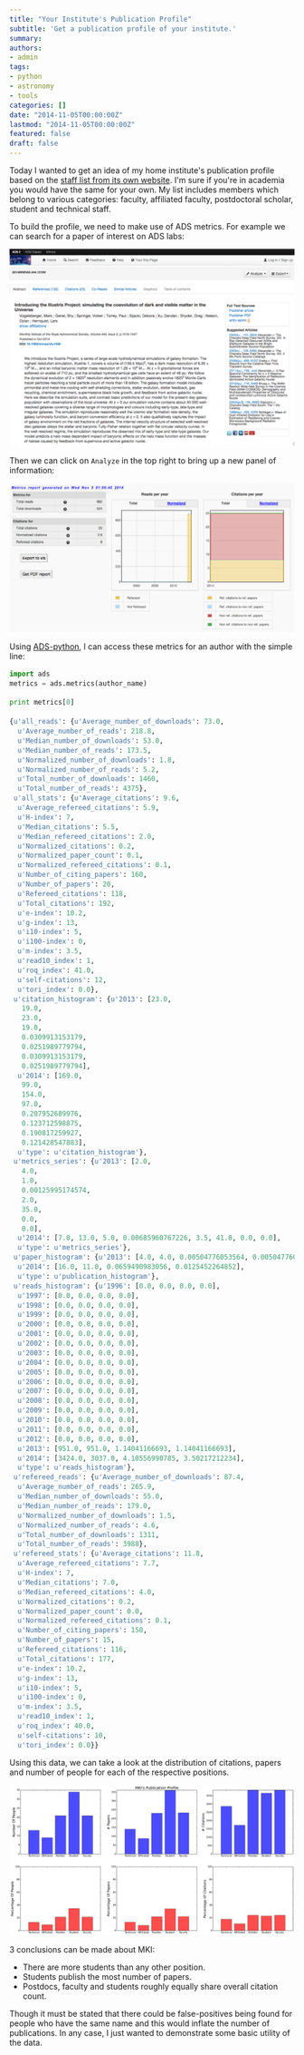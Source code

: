 ```yaml
---
title: "Your Institute's Publication Profile"
subtitle: 'Get a publication profile of your institute.'
summary: 
authors:
- admin
tags:
- python
- astronomy
- tools
categories: []
date: "2014-11-05T00:00:00Z"
lastmod: "2014-11-05T00:00:00Z"
featured: false
draft: false
---
```


Today I wanted to get an idea of my home institute's publication profile based on the [staff list from its own website](http://space.mit.edu/people/all). I'm sure if you're in academia you would have the same for your own. My list includes members which belong to various categories: faculty, affiliated faculty, postdoctoral scholar, student and technical staff.

To build the profile, we need to make use of ADS metrics. For example we can search for a paper of interest on ADS labs:

[![Paper](./images/example_paper.png)](./images/example_paper.png)

Then we can click on `Analyze` in the top right to bring up a new panel of information:

[![Metric](./images/example_metric.png)](./images/example_metrics.png)

Using [ADS-python](https://github.com/andycasey/ads), I can access these metrics for an author with the simple line:

```python
import ads
metrics = ads.metrics(author_name)

print metrics[0]

{u'all_reads': {u'Average_number_of_downloads': 73.0,
  u'Average_number_of_reads': 218.8,
  u'Median_number_of_downloads': 53.0,
  u'Median_number_of_reads': 173.5,
  u'Normalized_number_of_downloads': 1.8,
  u'Normalized_number_of_reads': 5.2,
  u'Total_number_of_downloads': 1460,
  u'Total_number_of_reads': 4375},
 u'all_stats': {u'Average_citations': 9.6,
  u'Average_refereed_citations': 5.9,
  u'H-index': 7,
  u'Median_citations': 5.5,
  u'Median_refereed_citations': 2.0,
  u'Normalized_citations': 0.2,
  u'Normalized_paper_count': 0.1,
  u'Normalized_refereed_citations': 0.1,
  u'Number_of_citing_papers': 160,
  u'Number_of_papers': 20,
  u'Refereed_citations': 118,
  u'Total_citations': 192,
  u'e-index': 10.2,
  u'g-index': 13,
  u'i10-index': 5,
  u'i100-index': 0,
  u'm-index': 3.5,
  u'read10_index': 1,
  u'roq_index': 41.0,
  u'self-citations': 12,
  u'tori_index': 0.0},
 u'citation_histogram': {u'2013': [23.0,
   19.0,
   23.0,
   19.0,
   0.0309913153179,
   0.0251989779794,
   0.0309913153179,
   0.0251989779794],
  u'2014': [169.0,
   99.0,
   154.0,
   97.0,
   0.207952689976,
   0.123712598875,
   0.190817259927,
   0.121428547883],
  u'type': u'citation_histogram'},
 u'metrics_series': {u'2013': [2.0,
   4.0,
   1.0,
   0.00125995174574,
   2.0,
   35.0,
   0.0,
   0.0],
  u'2014': [7.0, 13.0, 5.0, 0.00685960767226, 3.5, 41.0, 0.0, 0.0],
  u'type': u'metrics_series'},
 u'paper_histogram': {u'2013': [4.0, 4.0, 0.00504776053564, 0.00504776053564],
  u'2014': [16.0, 11.0, 0.0659490983056, 0.0125452264852],
  u'type': u'publication_histogram'},
 u'reads_histogram': {u'1996': [0.0, 0.0, 0.0, 0.0],
  u'1997': [0.0, 0.0, 0.0, 0.0],
  u'1998': [0.0, 0.0, 0.0, 0.0],
  u'1999': [0.0, 0.0, 0.0, 0.0],
  u'2000': [0.0, 0.0, 0.0, 0.0],
  u'2001': [0.0, 0.0, 0.0, 0.0],
  u'2002': [0.0, 0.0, 0.0, 0.0],
  u'2003': [0.0, 0.0, 0.0, 0.0],
  u'2004': [0.0, 0.0, 0.0, 0.0],
  u'2005': [0.0, 0.0, 0.0, 0.0],
  u'2006': [0.0, 0.0, 0.0, 0.0],
  u'2007': [0.0, 0.0, 0.0, 0.0],
  u'2008': [0.0, 0.0, 0.0, 0.0],
  u'2009': [0.0, 0.0, 0.0, 0.0],
  u'2010': [0.0, 0.0, 0.0, 0.0],
  u'2011': [0.0, 0.0, 0.0, 0.0],
  u'2012': [0.0, 0.0, 0.0, 0.0],
  u'2013': [951.0, 951.0, 1.14041166693, 1.14041166693],
  u'2014': [3424.0, 3037.0, 4.10556990785, 3.50217212234],
  u'type': u'reads_histogram'},
 u'refereed_reads': {u'Average_number_of_downloads': 87.4,
  u'Average_number_of_reads': 265.9,
  u'Median_number_of_downloads': 55.0,
  u'Median_number_of_reads': 179.0,
  u'Normalized_number_of_downloads': 1.5,
  u'Normalized_number_of_reads': 4.6,
  u'Total_number_of_downloads': 1311,
  u'Total_number_of_reads': 3988},
 u'refereed_stats': {u'Average_citations': 11.8,
  u'Average_refereed_citations': 7.7,
  u'H-index': 7,
  u'Median_citations': 7.0,
  u'Median_refereed_citations': 4.0,
  u'Normalized_citations': 0.2,
  u'Normalized_paper_count': 0.0,
  u'Normalized_refereed_citations': 0.1,
  u'Number_of_citing_papers': 150,
  u'Number_of_papers': 15,
  u'Refereed_citations': 116,
  u'Total_citations': 177,
  u'e-index': 10.2,
  u'g-index': 13,
  u'i10-index': 5,
  u'i100-index': 0,
  u'm-index': 3.5,
  u'read10_index': 1,
  u'roq_index': 40.0,
  u'self-citations': 10,
  u'tori_index': 0.0}}
```

Using this data, we can take a look at the distribution of citations, papers and number of people for each of the respective positions.

[![MKI Profile](./images/mki_profile.png)](./images/mki_profile.png)

3 conclusions can be made about MKI:

* There are more students than any other position.  
* Students publish the most number of papers.  
* Postdocs, faculty and students roughly equally share overall citation count.

Though it must be stated that there could be false-positives being found for people who have the same name and this would inflate the number of publications. In any case, I just wanted to demonstrate some basic utility of the data.